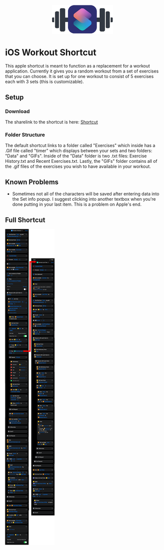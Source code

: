 <p align="center">
  <img src="./assets/Workout Shortcut Logo.png" alt="iOS Workout Shortcut" width="200"/>
</p>

<h1>iOS Workout Shortcut</h1>
  This apple shortcut is meant to function as a replacement for a workout application. Currently it gives you a random workout from a set of exercises that you can choose. It is set up for one workout to consist of 5 exercises each with 3 sets (this is customizable).

<h2>Setup</h2>
  <h3>Download</h3>
    The sharelink to the shortcut is here: <a href="https://www.icloud.com/shortcuts/ffbeaed5c5114ed1b9fbd04713948a48" target="_blank">Shortcut</a>
  <h3>Folder Structure</h3>
    The default shortcut links to a folder called "Exercises" which inside has a .Gif file called "timer" which displays between your sets and two folders: "Data" and "GIFs".     Inside of the "Data" folder is two .txt files: Exercise History.txt and Recent Exercises.txt. Lastly, the "GIFs" folder contains all of the .gif files of the exercises you wish to have available in your workout.
<h2>Known Problems</h2>
  <ul>
      <li>Sometimes not all of the characters will be saved after entering data into the Set info popup. I suggest clicking into another textbox when you're done putting in your last item. This is a problem on Apple's end.</li>
  </ul> 

<h2>Full Shortcut</h2>
  <img src="./assets/Full Shortcut.png" alt="Full Shortcut"/>
